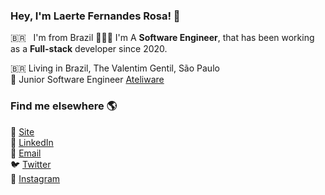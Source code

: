 ### Hey, I'm Laerte Fernandes Rosa! 👋

 🇧🇷 &nbsp; I'm from Brazil
 🧑🏼‍💻 I'm A <strong>Software Engineer</strong>, that has been working as a <strong>Full-stack</strong> developer since 2020. 

🇧🇷 Living in Brazil, The Valentim Gentil, São Paulo <br>
🚀 Junior Software Engineer [Ateliware](https://ateliware.com/) <br>

### Find me elsewhere 🌎

🚀 [Site](https://laertefr.com) <br>
💼 [LinkedIn](https://www.linkedin.com/in/laertefr/) <br>
💼 [Email](mailto:laertefr02@gmail.com) <br>
🐦 [Twitter](https://twitter.com/laertefr) <br>
📸 [Instagram](https://instagram.com/laertefr) <br>



